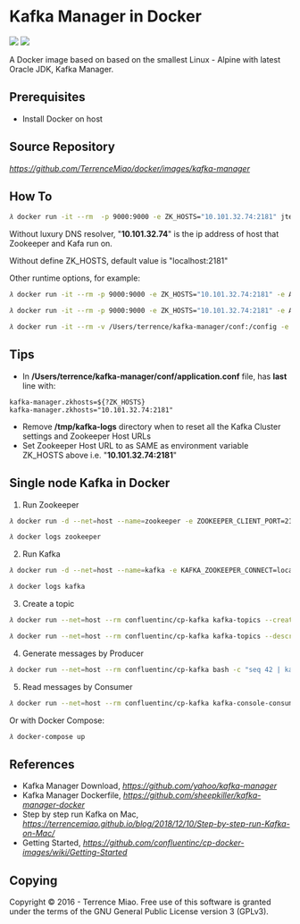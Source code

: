 Kafka Manager in Docker
=======================
[![](https://images.microbadger.com/badges/image/jtech/kafka-manager.svg)](https://microbadger.com/images/jtech/kafka-manager "Get your own image badge on microbadger.com") [![](https://images.microbadger.com/badges/version/jtech/kafka-manager.svg)](https://microbadger.com/images/jtech/kafka-manager "Get your own version badge on microbadger.com")

A Docker image based on based on the smallest Linux - Alpine with latest Oracle JDK, Kafka Manager.

Prerequisites
-------------

- Install Docker on host

Source Repository
-----------------
_https://github.com/TerrenceMiao/docker/images/kafka-manager_

How To
------

```bash
𝜆 docker run -it --rm  -p 9000:9000 -e ZK_HOSTS="10.101.32.74:2181" jtech/kafka-manager
```

Without luxury DNS resolver, "**10.101.32.74**" is the ip address of host that Zookeeper and Kafa run on.

Without define ZK_HOSTS, default value is "localhost:2181"

Other runtime options, for example:

```bash
𝜆 docker run -it --rm -p 9000:9000 -e ZK_HOSTS="10.101.32.74:2181" -e APPLICATION_SECRET=letmein jtech/kafka-manager

𝜆 docker run -it --rm -p 9000:9000 -e ZK_HOSTS="10.101.32.74:2181" -e APPLICATION_SECRET=letmein -e KM_ARGS=-Djava.net.preferIPv4Stack=true jtech/kafka-manager

𝜆 docker run -it --rm -v /Users/terrence/kafka-manager/conf:/config -e KM_CONFIGFILE=/config/application.conf -p 9000:9000 --name kafka-manager jtech/kafka-manager
```

Tips
----

- In **/Users/terrence/kafka-manager/conf/application.conf** file, has **last** line with: 

```console
kafka-manager.zkhosts=${?ZK_HOSTS}
kafka-manager.zkhosts="10.101.32.74:2181"
```

- Remove **/tmp/kafka-logs** directory when to reset all the Kafka Cluster settings and Zookeeper Host URLs
- Set Zookeeper Host URL to as SAME as environment variable ZK_HOSTS above i.e. "**10.101.32.74:2181**"

Single node Kafka in Docker
---------------------------

1. Run Zookeeper

```bash
𝜆 docker run -d --net=host --name=zookeeper -e ZOOKEEPER_CLIENT_PORT=2181 -e ZOOKEEPER_TICK_TIME=2000 confluentinc/cp-zookeeper

𝜆 docker logs zookeeper
```

2. Run Kafka

```bash
𝜆 docker run -d --net=host --name=kafka -e KAFKA_ZOOKEEPER_CONNECT=localhost:2181 -e KAFKA_ADVERTISED_LISTENERS=PLAINTEXT://localhost:9092 confluentinc/cp-kafka

𝜆 docker logs kafka
```

3. Create a topic

```bash
𝜆 docker run --net=host --rm confluentinc/cp-kafka kafka-topics --create --topic test --partitions 1 --replication-factor 1 --if-not-exists --zookeeper localhost:2181

𝜆 docker run --net=host --rm confluentinc/cp-kafka kafka-topics --describe --topic test --zookeeper localhost:2181
```

4. Generate messages by Producer

```bash
𝜆 docker run --net=host --rm confluentinc/cp-kafka bash -c "seq 42 | kafka-console-producer --broker-list localhost:9092 --topic test && echo 'Produced 42 messages.'"
```

5. Read messages by Consumer

```bash
𝜆 docker run --net=host --rm confluentinc/cp-kafka kafka-console-consumer --bootstrap-server localhost:9092 --topic test --new-consumer --from-beginning --max-messages 42
```

Or with Docker Compose:

```bash
𝜆 docker-compose up
```

References
----------
- Kafka Manager Download, _https://github.com/yahoo/kafka-manager_
- Kafka Manager Dockerfile, _https://github.com/sheepkiller/kafka-manager-docker_
- Step by step run Kafka on Mac, _https://terrencemiao.github.io/blog/2018/12/10/Step-by-step-run-Kafka-on-Mac/_
- Getting Started, _https://github.com/confluentinc/cp-docker-images/wiki/Getting-Started_

Copying
-------
Copyright © 2016 - Terrence Miao. Free use of this software is granted under the terms of the GNU General Public License version 3 (GPLv3).
